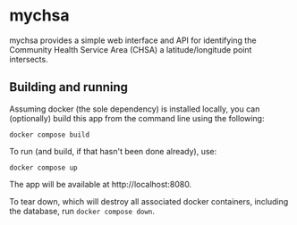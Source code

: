 # mychsa

mychsa provides a simple web interface and API for identifying the
Community Health Service Area (CHSA) a latitude/longitude point
intersects.

## Building and running

Assuming docker (the sole dependency) is installed locally, you can
(optionally) build this app from the command line using the following:

    docker compose build

To run (and build, if that hasn't been done already), use:

    docker compose up

The app will be available at http://localhost:8080.    

To tear down, which will destroy all associated docker containers,
including the database, run `docker compose down`.

